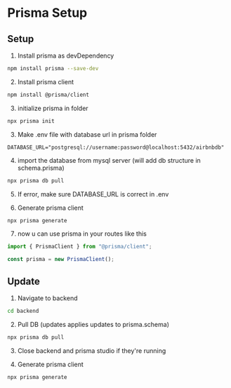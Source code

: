# Prisma Setup

## Setup
1. Install prisma as devDependency
``` bash
npm install prisma --save-dev
```

2. Install prisma client
``` bash
npm install @prisma/client
```

3. initialize prisma in folder 
``` bash
npx prisma init
```

3. Make .env file with database url in prisma folder
``` env
DATABASE_URL="postgresql://username:password@localhost:5432/airbnbdb"
```

4. import the database from mysql server (will add db structure in schema.prisma)
``` bash
npx prisma db pull
```

5. If error, make sure DATABASE_URL is correct in .env

6. Generate prisma client
``` bash
npx prisma generate
```

7. now u can use prisma in your routes like this 
``` js
import { PrismaClient } from "@prisma/client";

const prisma = new PrismaClient();
```

## Update

1. Navigate to backend
```bash
cd backend
```

2. Pull DB (updates applies updates to prisma.schema)
```bash
npx prisma db pull
```

3. Close backend and prisma studio if they're running

4. Generate prisma client
```bash
npx prisma generate
```